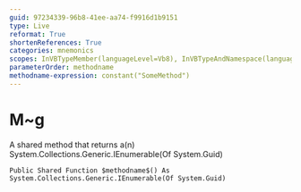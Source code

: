 ```yaml
---
guid: 97234339-96b8-41ee-aa74-f9916d1b9151
type: Live
reformat: True
shortenReferences: True
categories: mnemonics
scopes: InVBTypeMember(languageLevel=Vb8), InVBTypeAndNamespace(languageLevel=Vb8)
parameterOrder: methodname
methodname-expression: constant("SomeMethod")
---
```


# M~g

A shared method that returns a(n) System.Collections.Generic.IEnumerable(Of System.Guid)

```
Public Shared Function $methodname$() As System.Collections.Generic.IEnumerable(Of System.Guid)
```
